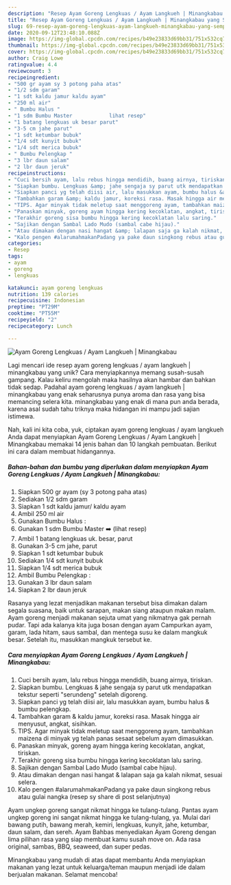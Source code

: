 ```yaml
---
description: "Resep Ayam Goreng Lengkuas / Ayam Langkueh | Minangkabau yang Sempurna"
title: "Resep Ayam Goreng Lengkuas / Ayam Langkueh | Minangkabau yang Sempurna"
slug: 69-resep-ayam-goreng-lengkuas-ayam-langkueh-minangkabau-yang-sempurna
date: 2020-09-12T23:48:10.088Z
image: https://img-global.cpcdn.com/recipes/b49e23833d69bb31/751x532cq70/ayam-goreng-lengkuas-ayam-langkueh-minangkabau-foto-resep-utama.jpg
thumbnail: https://img-global.cpcdn.com/recipes/b49e23833d69bb31/751x532cq70/ayam-goreng-lengkuas-ayam-langkueh-minangkabau-foto-resep-utama.jpg
cover: https://img-global.cpcdn.com/recipes/b49e23833d69bb31/751x532cq70/ayam-goreng-lengkuas-ayam-langkueh-minangkabau-foto-resep-utama.jpg
author: Craig Lowe
ratingvalue: 4.4
reviewcount: 3
recipeingredient:
- "500 gr ayam sy 3 potong paha atas"
- "1/2 sdm garam"
- "1 sdt kaldu jamur kaldu ayam"
- "250 ml air"
- " Bumbu Halus "
- "1 sdm Bumbu Master            lihat resep"
- "1 batang lengkuas uk besar parut"
- "3-5 cm jahe parut"
- "1 sdt ketumbar bubuk"
- "1/4 sdt kunyit bubuk"
- "1/4 sdt merica bubuk"
- " Bumbu Pelengkap "
- "3 lbr daun salam"
- "2 lbr daun jeruk"
recipeinstructions:
- "Cuci bersih ayam, lalu rebus hingga mendidih, buang airnya, tiriskan."
- "Siapkan bumbu. Lengkuas &amp; jahe sengaja sy parut utk mendapatkan tekstur seperti &#34;serundeng&#34; setelah digoreng."
- "Siapkan panci yg telah diisi air, lalu masukkan ayam, bumbu halus &amp; bumbu pelengkap."
- "Tambahkan garam &amp; kaldu jamur, koreksi rasa. Masak hingga air menyusut, angkat, sisihkan."
- "TIPS. Agar minyak tidak meletup saat menggoreng ayam, tambahkan maizena di minyak yg telah panas sesaat sebelum ayam dimasukkan."
- "Panaskan minyak, goreng ayam hingga kering kecoklatan, angkat, tiriskan."
- "Terakhir goreng sisa bumbu hingga kering kecoklatan lalu saring."
- "Sajikan dengan Sambal Lado Mudo (sambal cabe hijau)."
- "Atau dimakan dengan nasi hangat &amp; lalapan saja ga kalah nikmat, sesuai selera."
- "Kalo pengen #alarumahmakanPadang ya pake daun singkong rebus atau gulai nangka (resep sy share di post selanjutnya)"
categories:
- Resep
tags:
- ayam
- goreng
- lengkuas

katakunci: ayam goreng lengkuas 
nutrition: 139 calories
recipecuisine: Indonesian
preptime: "PT29M"
cooktime: "PT55M"
recipeyield: "2"
recipecategory: Lunch

---
```



![Ayam Goreng Lengkuas / Ayam Langkueh | Minangkabau](https://img-global.cpcdn.com/recipes/b49e23833d69bb31/751x532cq70/ayam-goreng-lengkuas-ayam-langkueh-minangkabau-foto-resep-utama.jpg)

Lagi mencari ide resep ayam goreng lengkuas / ayam langkueh | minangkabau yang unik? Cara menyiapkannya memang susah-susah gampang. Kalau keliru mengolah maka hasilnya akan hambar dan bahkan tidak sedap. Padahal ayam goreng lengkuas / ayam langkueh | minangkabau yang enak seharusnya punya aroma dan rasa yang bisa memancing selera kita.
 minangkabau yang enak di mana pun anda berada, karena asal sudah tahu triknya maka hidangan ini mampu jadi sajian istimewa.


Nah, kali ini kita coba, yuk, ciptakan ayam goreng lengkuas / ayam langkueh  Anda dapat menyiapkan Ayam Goreng Lengkuas / Ayam Langkueh | Minangkabau memakai 14 jenis bahan dan 10 langkah pembuatan. Berikut ini cara dalam membuat hidangannya.

<!--inarticleads1-->

##### Bahan-bahan dan bumbu yang diperlukan dalam menyiapkan Ayam Goreng Lengkuas / Ayam Langkueh | Minangkabau:

1. Siapkan 500 gr ayam (sy 3 potong paha atas)
1. Sediakan 1/2 sdm garam
1. Siapkan 1 sdt kaldu jamur/ kaldu ayam
1. Ambil 250 ml air
1. Gunakan  Bumbu Halus :
1. Gunakan 1 sdm Bumbu Master ➡️           (lihat resep)
1. Ambil 1 batang lengkuas uk. besar, parut
1. Gunakan 3-5 cm jahe, parut
1. Siapkan 1 sdt ketumbar bubuk
1. Sediakan 1/4 sdt kunyit bubuk
1. Siapkan 1/4 sdt merica bubuk
1. Ambil  Bumbu Pelengkap :
1. Gunakan 3 lbr daun salam
1. Siapkan 2 lbr daun jeruk


Rasanya yang lezat menjadikan makanan tersebut bisa dimakan dalam segala suasana, baik untuk sarapan, makan siang ataupun makan malam. Ayam goreng menjadi makanan sejuta umat yang nikmatnya gak pernah pudar. Tapi ada kalanya kita juga bosan dengan ayam Campurkan ayam, garam, lada hitam, saus sambal, dan mentega susu ke dalam mangkuk besar. Setelah itu, masukkan mangkuk tersebut ke. 

<!--inarticleads2-->

##### Cara menyiapkan Ayam Goreng Lengkuas / Ayam Langkueh | Minangkabau:

1. Cuci bersih ayam, lalu rebus hingga mendidih, buang airnya, tiriskan.
1. Siapkan bumbu. Lengkuas &amp; jahe sengaja sy parut utk mendapatkan tekstur seperti &#34;serundeng&#34; setelah digoreng.
1. Siapkan panci yg telah diisi air, lalu masukkan ayam, bumbu halus &amp; bumbu pelengkap.
1. Tambahkan garam &amp; kaldu jamur, koreksi rasa. Masak hingga air menyusut, angkat, sisihkan.
1. TIPS. Agar minyak tidak meletup saat menggoreng ayam, tambahkan maizena di minyak yg telah panas sesaat sebelum ayam dimasukkan.
1. Panaskan minyak, goreng ayam hingga kering kecoklatan, angkat, tiriskan.
1. Terakhir goreng sisa bumbu hingga kering kecoklatan lalu saring.
1. Sajikan dengan Sambal Lado Mudo (sambal cabe hijau).
1. Atau dimakan dengan nasi hangat &amp; lalapan saja ga kalah nikmat, sesuai selera.
1. Kalo pengen #alarumahmakanPadang ya pake daun singkong rebus atau gulai nangka (resep sy share di post selanjutnya)


Ayam ungkep goreng sangat nikmat hingga ke tulang-tulang. Pantas ayam ungkep goreng ini sangat nikmat hingga ke tulang-tulang, ya. Mulai dari bawang putih, bawang merah, kemiri, lengkuas, kunyit, jahe, ketumbar, daun salam, dan sereh. Ayam Bahbas menyediakan Ayam Goreng dengan lima pilihan rasa yang siap membuat kamu susah move on. Ada rasa original, sambas, BBQ, seaweed, dan super pedas. 

 Minangkabau yang mudah di atas dapat membantu Anda menyiapkan makanan yang lezat untuk keluarga/teman maupun menjadi ide dalam berjualan makanan. Selamat mencoba!
